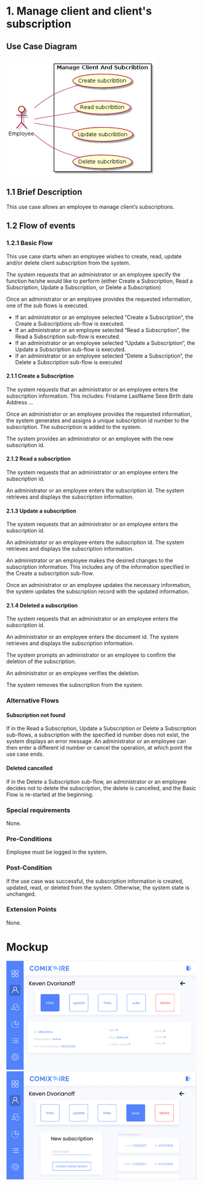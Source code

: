 # 1. Manage client and client's subscription

## Use Case Diagram

![Use Case Diagram](./client-sub.png)

## 1.1 Brief Description

This use case allows an employee to manage client’s subscriptions. 

## 1.2 Flow of events

### 1.2.1 Basic Flow

This use case starts when an employee wishes to create, read, update and/or delete client subscription from the system.

The system requests that an administrator  or an employee specify the function he/she would like to perform (either Create a Subscription, Read a Subscription, Update a Subscription, or Delete a Subscription)

Once an administrator or an employee provides the requested information, one of the sub flows is executed.

* If an administrator or an employee selected “Create a Subscription“, the Create a Subscriptions ub-flow is executed.
* If an administrator or an employee selected “Read a Subscription“, the Read a Subscription sub-flow is executed.
* If an administrator or an employee selected “Update a Subscription“, the Update a Subscription sub-flow is executed.
* If an administrator or an employee selected “Delete a Subscription“, the Delete a Subscription sub-flow is executed

#### 2.1.1 Create a Subscription

The system requests that an administrator or an employee enters the subscription information. This includes:
Fristame
LastName
Sexe
Birth date
Address
…

Once an administrator or an employee provides the requested information, the system generates and assigns a unique subscription id number to the subscription. The subscription is added to the system.

The system provides an administrator or an employee with the new subscription id.

			
#### 2.1.2 Read a subscription

The system requests that an administrator or an employee enters the subscription id. 

An administrator or an employee enters the subscription id.  The system retrieves and displays the subscription information.

#### 2.1.3 Update a subscription 

The system requests that an administrator or an employee enters the subscription id.

An administrator or an employee enters the subscription id.  The system retrieves and displays the subscription information.

An administrator or an employee makes the desired changes to the subscription information. This includes any of the information specified in the Create a subscription sub-flow.

Once an administrator or an employee updates the necessary information, the system updates the subscription record with the updated information.

#### 2.1.4 Deleted a subscription

The system requests that an administrator or an employee enters the subscription id. 	

An administrator or an employee enters the document id.  The system retrieves and displays the subscription information.

The system prompts an administrator or an employee to confirm the deletion of the subscription.

An administrator or an employee verifies the deletion.

The system removes the subscription from the system.


### Alternative Flows

#### Subscription not found

If in the Read a Subscription, Update a Subscription or Delete a Subscription sub-flows, a subscription with the specified id number does not exist, the system displays an error message. An administrator or an employee can then enter a different id number or cancel the operation, at which point the use case ends.


#### Deleted cancelled

If in the Delete a Subscription sub-flow, an administrator or an employee decides not to delete the subscription, the delete is cancelled, and the Basic Flow is re-started at the beginning.


### Special requirements

None.

### Pre-Conditions

Employee must be logged in the system.

### Post-Condition

If the use case was successful, the subscription information is created, updated, read, or deleted from the system.  Otherwise, the system state is unchanged.

### Extension Points

None.

# Mockup

![User_menu](./user.png)
![User_subscription](./user_subscription.png)


